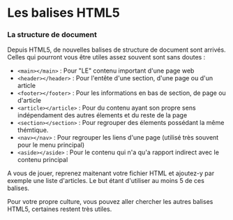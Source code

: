 # Les balises HTML5

### La structure de document
Depuis HTML5, de nouvelles balises de structure de document sont arrivés. 
Celles qui pourront vous être utiles assez souvent sont sans doutes : 
* `<main></main>` : Pour "LE" contenu important d'une page web
* `<header></header>` : Pour l'entête d'une section, d'une page ou d'un article
* `<footer></footer>` : Pour les informations en bas de section, de page ou d'article
* `<article></article>` : Pour du contenu ayant son propre sens indépendament des autres élements et du reste de la page   
* `<section></section>` : Pour regrouper des élements possédant la même thémtique. 
* `<nav></nav>` : Pour regrouper les liens d'une page (utilisé très souvent pour le menu principal)
* `<aside></aside>` : Pour le contenu qui n'a qu'a rapport indirect avec le contenu principal

A vous de jouer, reprenez maitenant votre fichier HTML et ajoutez-y par exemple une liste d'articles. Le but étant d'utiliser au moins 5 de ces balises.

Pour votre propre culture, vous pouvez aller chercher les autres balises HTML5, certaines restent très utiles.
